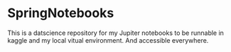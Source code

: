 # SpringNotebooks
This is a datscience repository for my Jupiter notebooks to be runnable in kaggle and my local vitual environment.
And accessible everywhere.
